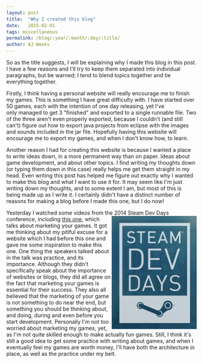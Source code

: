 ```yaml
---
layout: post
title:  "Why I created this blog"
date:   2015-02-01
tags: miscellaneous
permalink: /blog/:year/:month/:day/:title/
author: AJ Weeks
---
```


So as the title suggests, I will be explaining why I made this blog in this post. I have a few reasons and I'll try to keep them separated into individual paragraphs, but be warned; I tend to blend topics together and tie everything together.

Firstly, I think having a personal website will really encourage me to finish my games. This is something I have great difficulty with. I have started over 50 games, each with the intention of one day releasing, yet I've only managed to get 3 "finished" and exported to a single runnable file. Two of the three aren't even properly exported, because I couldn't (and still can't) figure out how to export java projects from eclipse with the images and sounds included in the jar file. Hopefully having this website will encourage me to export my games, and when I don't know how, to learn.

Another reason I had for creating this website is because I wanted a place to write ideas down, in a more permanent way than on paper. Ideas about game development, and about other topics. I find writing my thoughts down (or typing them down in this case) really helps me get them straight in my head. Even writing this post has helped me figure out exactly why I wanted to make this blog and what I want to use it for. It may seem like I'm just writing down my thoughts, and to some extent I am, but most of this is being made up as I write it. I certainly didn't have a distinct number of reasons for making a blog before I made this one, but I do now!

Yesterday I watched some videos from the 2014 Steam Dev Days conference,
<a href="http://www.steamdevdays.com/" style="float: right"><img src="/assets/img/steamdevdays.png" alt=""></a>
including [this one](https://www.youtube.com/watch?v=477rvRSjE5U), which talks about marketing your games. It got me thinking about my pitiful excuse for a website which I had before this one and gave me some inspiration to make this one. One thing the speakers talked about in the talk was practice, and its importance. Although they didn't specifically speak about the importance of websites or blogs, they did all agree on the fact that marketing your games is essential for their success. They also all believed that the marketing of your game is not something to do near the end, but something you should be thinking about, and doing, during and even before you start development. Personally I'm not too worried about marketing my games, yet, as I'm not quite skilled enough to make actually fun games. Still, I think it's still a good idea to get some practice with writing about games, and when I eventually feel my games are worth money, I'll have both the architecture in place, as well as the practice under my belt.

